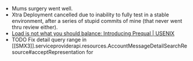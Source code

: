 - Mums surgery went well.
- Xtra Deployment cancelled due to inability to fully test in a stable environment, after a series of stupid commits of mine (that never went thru review either).
- [Load is not what you should balance: Introducing Prequal | USENIX](https://www.usenix.org/conference/nsdi24/presentation/wydrowski)
- TODO Fix detail query range in [[SMX3]].serviceproviderapi.resources.AccountMessageDetailSearchResource#acceptRepresentation for